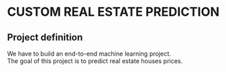 # CUSTOM REAL ESTATE PREDICTION

## Project definition

We have to build an end-to-end machine learning project.  
The goal of this project is to predict real estate houses prices.
